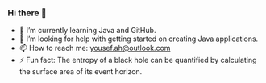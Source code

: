 ### Hi there 👋 

- 🌱 I’m currently learning Java and GitHub.
- 🤔 I’m looking for help with getting started on creating Java applications. 
- 📫 How to reach me: yousef.ah@outlook.com 
- ⚡ Fun fact: The entropy of a black hole can be quantified by calculating the surface area of its event horizon.

<!--
**MihsterRobot/MihsterRobot** is a ✨ _special_ ✨ repository because its `README.md` (this file) appears on your GitHub profile.

Here are some ideas to get you started:



